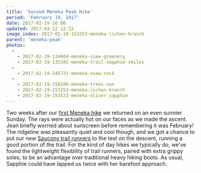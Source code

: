 ```yaml
---
title: 'Second Meneka Peak Hike'
period: 'February 19, 2017'
date: 2017-02-19 16:00
updated: 2017-03-12 12:22
image_index: 2017-02-19-153253-meneka-lichen-branch
parent: 'meneka-peak'
photos:
  -
    - 2017-02-19-134604-meneka-view-greenery
    - 2017-02-19-135345-meneka-trail-sapphie-smiles
  -
    - 2017-02-19-145721-meneka-view-rock
  -
    - 2017-02-19-150106-meneka-trees-sun
    - 2017-02-19-153253-meneka-lichen-branch
    - 2017-02-19-153523-meneka-oliver-sapphie
---
```

Two weeks after our [first Meneka hike](/meneka-peak-1) we returned on an even sunnier Sunday. The rays were actually hot on our faces as we made the ascent. Jean briefly worried about sunscreen before remembering it was February! The ridgeline was pleasantly quiet and cool though, and we got a chance to put our new [Saucony trail runners](http://www.saucony.com/en/peregrine-7/27458M.html?dwvar_27458M_color=S20359-2#cgid=mens-running-trail-running&start=1) to the test on the descent, running a good portion of the trail. For the kind of day hikes we typically do, we've found the lightweight flexibility of trail runners, paired with extra grippy soles, to be an advantage over traditional heavy hiking boots. As usual, Sapphie could have lapped us twice with her barefoot approach.  
